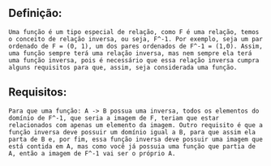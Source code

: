 ## Definição:
	Uma função é um tipo especial de relação, como F é uma relação, temos o conceito de relação inversa, ou seja, F^-1. Por exemplo, seja um par ordenado de F = (0, 1), um dos pares ordenados de F^-1 = (1,0). Assim, uma função sempre terá uma relação inversa, mas nem sempre ela terá uma função inversa, pois é necessário que essa relação inversa cumpra alguns requisitos para que, assim, seja considerada uma função.

## Requisitos:
	Para que uma função: A -> B possua uma inversa, todos os elementos do domínio de F^-1, que seria a imagem de F, teriam que estar relacionados com apenas um elemento da imagem. Outro requisito é que a função inversa deve possuir um domínio igual a B, para que assim ela parta de B e, por fim, essa função inversa deve possuir uma imagem que está contida em A, mas como você já possuia uma função que partia de A, então a imagem de F^-1 vai ser o próprio A.

